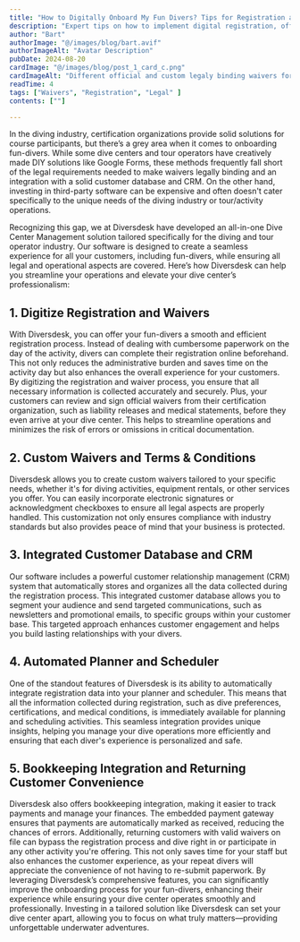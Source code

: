 ```yaml
---
title: "How to Digitally Onboard My Fun Divers? Tips for Registration and Waivers"
description: "Expert tips on how to implement digital registration, official and custom waivers, ensure legal compliance and improve customer experience."
author: "Bart"
authorImage: "@/images/blog/bart.avif"
authorImageAlt: "Avatar Description"
pubDate: 2024-08-20
cardImage: "@/images/blog/post_1_card_c.png"
cardImageAlt: "Different official and custom legaly binding waivers for fun-divers displayed on mobile phones using signature and checkbox acknoledgement"
readTime: 4
tags: ["Waivers", "Registration", "Legal" ]
contents: [""]

---
```


In the diving industry, certification organizations provide solid solutions for course participants, but there’s a grey area when it comes to onboarding fun-divers. While some dive centers and tour operators have creatively made DIY solutions like Google Forms, these methods frequently fall short of the legal requirements needed to make waivers legally binding and an integration with a solid customer database and CRM. On the other hand, investing in third-party software can be expensive and often doesn't cater specifically to the unique needs of the diving industry or tour/activity operations.
 
Recognizing this gap, we at Diversdesk have developed an all-in-one Dive Center Management solution tailored specifically for the diving and tour operator industry. Our software is designed to create a seamless experience for all your customers, including fun-divers, while ensuring all legal and operational aspects are covered. Here’s how Diversdesk can help you streamline your operations and elevate your dive center’s professionalism: 

<!-- <p class="w-full">
  <img 
    src="/images/post_1_card_b.png" 
    alt="alt text" 
    draggable="false" 
    class="w-full h-96 rounded-xl object-cover" 
  />
</p> -->

## 1. Digitize Registration and Waivers

With Diversdesk, you can offer your fun-divers a smooth and efficient registration process. Instead of dealing with cumbersome paperwork on the day of the activity, divers can complete their registration online beforehand. This not only reduces the administrative burden and saves time on the activity day but also enhances the overall experience for your customers. By digitizing the registration and waiver process, you ensure that all necessary information is collected accurately and securely. Plus, your customers can review and sign official waivers from their certification organization, such as liability releases and medical statements, before they even arrive at your dive center. This helps to streamline operations and minimizes the risk of errors or omissions in critical documentation.

## 2. Custom Waivers and Terms & Conditions

Diversdesk allows you to create custom waivers tailored to your specific needs, whether it's for diving activities, equipment rentals, or other services you offer. You can easily incorporate electronic signatures or acknowledgment checkboxes to ensure all legal aspects are properly handled. This customization not only ensures compliance with industry standards but also provides peace of mind that your business is protected.

## 3. Integrated Customer Database and CRM

Our software includes a powerful customer relationship management (CRM) system that automatically stores and organizes all the data collected during the registration process. This integrated customer database allows you to segment your audience and send targeted communications, such as newsletters and promotional emails, to specific groups within your customer base. This targeted approach enhances customer engagement and helps you build lasting relationships with your divers.

## 4. Automated Planner and Scheduler

One of the standout features of Diversdesk is its ability to automatically integrate registration data into your planner and scheduler. This means that all the information collected during registration, such as dive preferences, certifications, and medical conditions, is immediately available for planning and scheduling activities. This seamless integration provides unique insights, helping you manage your dive operations more efficiently and ensuring that each diver's experience is personalized and safe.

## 5. Bookkeeping Integration and Returning Customer Convenience

Diversdesk also offers bookkeeping integration, making it easier to track payments and manage your finances. The embedded payment gateway ensures that payments are automatically marked as received, reducing the chances of errors. Additionally, returning customers with valid waivers on file can bypass the registration process and dive right in or participate in any other activity you're offering. This not only saves time for your staff but also enhances the customer experience, as your repeat divers will appreciate the convenience of not having to re-submit paperwork.
By leveraging Diversdesk’s comprehensive features, you can significantly improve the onboarding process for your fun-divers, enhancing their experience while ensuring your dive center operates smoothly and professionally. Investing in a tailored solution like Diversdesk can set your dive center apart, allowing you to focus on what truly matters—providing unforgettable underwater adventures.